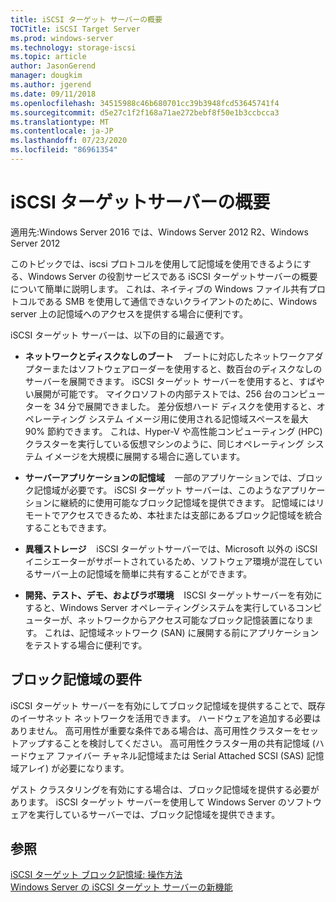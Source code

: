 ```yaml
---
title: iSCSI ターゲット サーバーの概要
TOCTitle: iSCSI Target Server
ms.prod: windows-server
ms.technology: storage-iscsi
ms.topic: article
author: JasonGerend
manager: dougkim
ms.author: jgerend
ms.date: 09/11/2018
ms.openlocfilehash: 34515988c46b680701cc39b3948fcd53645741f4
ms.sourcegitcommit: d5e27c1f2f168a71ae272bebf8f50e1b3ccbcca3
ms.translationtype: MT
ms.contentlocale: ja-JP
ms.lasthandoff: 07/23/2020
ms.locfileid: "86961354"
---
```

# <a name="iscsi-target-server-overview"></a>iSCSI ターゲットサーバーの概要

適用先:Windows Server 2016 では、Windows Server 2012 R2、Windows Server 2012

このトピックでは、iscsi プロトコルを使用して記憶域を使用できるようにする、Windows Server の役割サービスである iSCSI ターゲットサーバーの概要について簡単に説明します。 これは、ネイティブの Windows ファイル共有プロトコルである SMB を使用して通信できないクライアントのために、Windows server 上の記憶域へのアクセスを提供する場合に便利です。

iSCSI ターゲット サーバーは、以下の目的に最適です。

* **ネットワークとディスクなしのブート**    ブートに対応したネットワークアダプターまたはソフトウェアローダーを使用すると、数百台のディスクなしのサーバーを展開できます。 iSCSI ターゲット サーバーを使用すると、すばやい展開が可能です。 マイクロソフトの内部テストでは、256 台のコンピューターを 34 分で展開できました。 差分仮想ハード ディスクを使用すると、オペレーティング システム イメージ用に使用される記憶域スペースを最大 90% 節約できます。 これは、Hyper-V や高性能コンピューティング (HPC) クラスターを実行している仮想マシンのように、同じオペレーティング システム イメージを大規模に展開する場合に適しています。

* **サーバーアプリケーションの記憶域**    一部のアプリケーションでは、ブロック記憶域が必要です。 iSCSI ターゲット サーバーは、このようなアプリケーションに継続的に使用可能なブロック記憶域を提供できます。 記憶域にはリモートでアクセスできるため、本社または支部にあるブロック記憶域を統合することもできます。

* **異種ストレージ**    iSCSI ターゲットサーバーでは、Microsoft 以外の iSCSI イニシエーターがサポートされているため、ソフトウェア環境が混在しているサーバー上の記憶域を簡単に共有することができます。

* **開発、テスト、デモ、およびラボ環境**    ISCSI ターゲットサーバーを有効にすると、Windows Server オペレーティングシステムを実行しているコンピューターが、ネットワークからアクセス可能なブロック記憶装置になります。 これは、記憶域ネットワーク (SAN) に展開する前にアプリケーションをテストする場合に便利です。

## <a name="block-storage-requirements"></a>ブロック記憶域の要件

iSCSI ターゲット サーバーを有効にしてブロック記憶域を提供することで、既存のイーサネット ネットワークを活用できます。 ハードウェアを追加する必要はありません。 高可用性が重要な条件である場合は、高可用性クラスターをセットアップすることを検討してください。 高可用性クラスター用の共有記憶域 (ハードウェア ファイバー チャネル記憶域または Serial Attached SCSI (SAS) 記憶域アレイ) が必要になります。

ゲスト クラスタリングを有効にする場合は、ブロック記憶域を提供する必要があります。 iSCSI ターゲット サーバーを使用して Windows Server のソフトウェアを実行しているサーバーでは、ブロック記憶域を提供できます。

## <a name="see-also"></a>参照

[iSCSI ターゲット ブロック記憶域: 操作方法](/previous-versions/windows/it-pro/windows-server-2012-r2-and-2012/hh848268(v%3dws.11))  
[Windows Server の iSCSI ターゲット サーバーの新機能](/previous-versions/windows/it-pro/windows-server-2012-r2-and-2012/dn305893(v%3dws.11))
